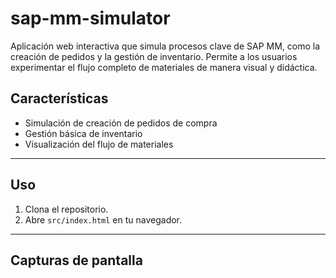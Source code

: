 # sap-mm-simulator
Aplicación web interactiva que simula procesos clave de SAP MM, como la creación de pedidos y la gestión de inventario. Permite a los usuarios experimentar el flujo completo de materiales de manera visual y didáctica.

## Características
- Simulación de creación de pedidos de compra
- Gestión básica de inventario
- Visualización del flujo de materiales

---

## Uso

1. Clona el repositorio.
2. Abre `src/index.html` en tu navegador.

---

## Capturas de pantalla
